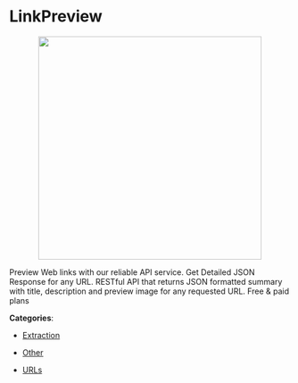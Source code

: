 # LinkPreview
<p align="center">
    <img width="400" src="https://raw.githubusercontent.com/apis-list/apis-list/apis/linkpreview/logo_256x256.png" />
</p>

Preview Web links with our reliable API service. Get Detailed JSON Response for any URL. RESTful API that returns JSON formatted summary with title, description and preview image for any requested URL.  Free & paid plans



**Categories**:

- [Extraction](https://github.com/apis-list/apis-list#extraction)

- [Other](https://github.com/apis-list/apis-list#other)

- [URLs](https://github.com/apis-list/apis-list#urls)



